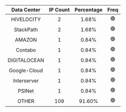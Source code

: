 | Data Center | IP Count | Percentage | Freq |
|:------------:|:--------:|:-----------:|:-----:|
| HIVELOCITY | 2 | 1.68% | 🟢 |
| StackPath | 2 | 1.68% | 🟢 |
| AMAZON | 1 | 0.84% | 🟢 |
| Contabo | 1 | 0.84% | 🟢 |
| DIGITALOCEAN | 1 | 0.84% | 🟢 |
| Google-Cloud | 1 | 0.84% | 🟢 |
| Interserver | 1 | 0.84% | 🟢 |
| PSINet | 1 | 0.84% | 🟢 |
| OTHER | 109 | 91.60% | 🟢 |